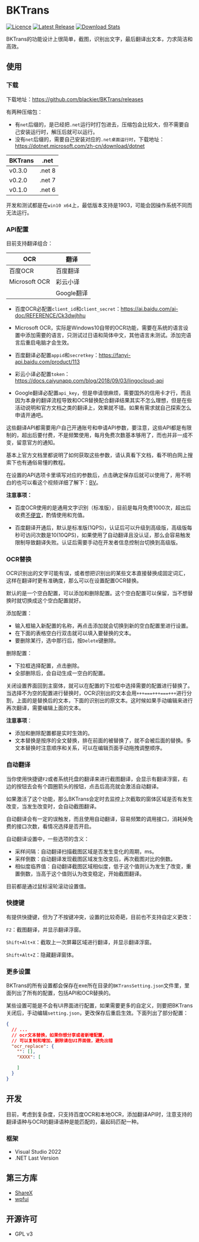 # BKTrans

[![Licence](https://img.shields.io/badge/license-GPLv3-blue.svg?style=flat-square&label=License)](./LICENSE)
[![Latest Release](https://img.shields.io/github/release-pre/blackier/BKTrans.svg?style=flat-square&label=Latest%20Release)](https://github.com/blackier/BKTrans/releases)
[![Download Stats](https://img.shields.io/github/downloads/blackier/BKTrans/total.svg?style=flat-square&label=Downloads)](https://github.com/blackier/BKTrans/releases)

BKTrans的功能设计上很简单，截图，识别出文字，最后翻译出文本，力求简洁和高效。

## 使用

### 下载

下载地址：https://github.com/blackier/BKTrans/releases

有两种压缩包：

- 有`net`后缀的，是已经把`.net`运行时打包进去，压缩包会比较大，但不需要自己安装运行时，解压后就可以运行。
- 没有`net`后缀的，需要自己安装对应的`.net桌面运行时`，下载地址：https://dotnet.microsoft.com/zh-cn/download/dotnet

| BKTrans | .net   |
| ------- | ------ |
| v0.3.0  | .net 8 |
| v0.2.0  | .net 7 |
| v0.1.0  | .net 6 |

开发和测试都是在`win10 x64`上，最低版本支持是1903，可能会因操作系统不同而无法运行。

### API配置

目前支持翻译组合：

| OCR           | 翻译       |
| ------------- | ---------- |
| 百度OCR       | 百度翻译   |
| Microsoft OCR | 彩云小译   |
|               | Google翻译 |

- 百度OCR必配置`client_id`和`client_secret`：https://ai.baidu.com/ai-doc/REFERENCE/Ck3dwjhhu

- Microsoft OCR，实际是Windows10自带的OCR功能，需要在系统的语言设置中添加需要的语言，只测试过日语和简体中文，其他语言未测试。添加完语言后重启电脑才会生效。

- 百度翻译必配置`appid`和`secretkey`：https://fanyi-api.baidu.com/product/113

- 彩云小译必配置`token`：https://docs.caiyunapp.com/blog/2018/09/03/lingocloud-api

- Google翻译必配置`api_key`，但是申请很麻烦，需要国外的信用卡才行，而且因为本身的翻译流程导致和OCR替换配合翻译结果其实不怎么理想，但是在些活动说明和官方文档之类的翻译上，效果就不错。如果有需求就自己探索怎么申请开通吧。

这些翻译API都需要用户自己开通账号和申请API参数，要注意，这些API都是有限制的，超出后要付费，不是频繁使用，每月免费次数基本够用了，而也并非一成不变，留意官方的通知。

基本上官方文档里都说明了如何获取这些参数，请认真看下文档，看不明白网上搜索下也有通俗易懂的教程。

在设置的API选项卡里填写对应的参数后，点击确定保存后就可以使用了，用不明白的也可以看这个视频详细了解下：[BV]()。

**注意事项：**

- 百度OCR使用的是通用文字识别（标准版），目前是每月免费1000次，超出后收费[不便宜](https://cloud.baidu.com/doc/OCR/s/9k3h7xuv6)，酌情使用和充值。

- 百度翻译开通后，默认是标准版(1QPS)，认证后可以升级到高级版，高级版每秒可访问次数是10(10QPS)，如果使用了自动翻译且没认证，那么会容易触发限制导致翻译失败。认证后需要手动在开发者信息控制台切换到高级版。

### OCR替换

OCR识别出的文字可能有误，或者想把识别出的某些文本直接替换成固定词汇，这样在翻译时更有准确度，那么可以在设置配置OCR替换。

默认的是一个空白配置，可以添加和删除配置。这个空白配置可以保留，当不想替换时就切换成这个空白配置就好。

添加配置：

- 输入框输入新配置的名称，再点击添加就会切换到新的空白配置里进行设置。
- 在下面的表格空白行双击就可以填入要替换的文本。
- 要删除某行，选中那行后，按`Delete`键删除。

删除配置：

- 下拉框选择配置，点击删除。
- 全部删除后，会自动生成一空白的配置。

关闭设置界面回到主窗体，就可以在配置的下拉框中选择需要的配置进行替换了。当选择不为空的配置进行替换时，OCR识别出的文本会用`+++===+++===+++`进行分割，上面的是替换后的文本，下面的识别出的原文本。这时候如果手动编辑来进行再次翻译，需要编辑上面的文本。

**注意事项**：

- 添加和删除配置都是实时生效的。
- 文本替换是按序的全文替换，排在前面的被替换了，就不会被后面的替换。多文本替换时注意顺序和关系，可以在编辑页面手动拖拽调整顺序。

### 自动翻译

当你使用快捷键`F2`或者系统托盘的翻译来进行截图翻译，会显示有翻译浮窗，右边的按钮去会有个圆圈箭头的按钮，点击后高亮就会激活自动翻译。

如果激活了这个功能，那么BKTrans会定时去监控上次截取的窗体区域是否有发生改变，当发生改变时，会自动截图翻译。

自动翻译会有一定的误触发，而且使用自动翻译，容易频繁的调用接口，消耗掉免费的接口次数，看情况选择是否开启。

自动翻译设置中，一些选项的含义：

- 采样间隔：自动翻译扫描截图区域是否发生变化的周期，ms。
- 采样倒数：自动翻译发现截图区域发生改变后，再次截图对比的倒数。
- 相似度临界值：自动翻译截图区域相似度，低于这个值则认为发生了改变，重置倒数，当高于这个值则认为改变稳定，开始截图翻译。

目前都是通过鼠标滚轮滚动设置值。

### 快捷键

有提供快捷键，但为了不按键冲突，设置的比较奇葩，目前也不支持自定义更改：

`F2`：截图翻译，并显示翻译浮窗。

`Shift+Alt+X`：截取上一次屏幕区域进行翻译，并显示翻译浮窗。

`Shift+Alt+Z`：隐藏翻译窗体。

### 更多设置

BKTrans的所有设置都会保存在exe所在目录的`BKTransSetting.json`文件里，里面列出了所有的配置，包括API和OCR替换的。

某些设置可能是不会有UI界面进行配置，如果需要更多的自定义，则要把BKTrans关闭后，手动编辑`setting.json`，更改保存后重启生效。下面列出了部分配置：

```json
{
  // ...
  // ocr文本替换，如果你想分享或者新增配置，
  // 可以复制和增加，删除请在UI界面做，避免出错
  "ocr_replace": {
    "": [],
    "XXXX": [

    ]
  }
}
```

## 开发

目前，考虑到复杂度，只支持百度OCR和本地OCR，添加翻译API时，注意支持的翻译语种与OCR的翻译语种是能匹配的，最起码匹配一种。

### 框架

- Visual Studio 2022
- .NET Last Version

## 第三方库

- [ShareX](https://github.com/ShareX/ShareX)
- [wpfui](https://github.com/lepoco/wpfui)

## 开源许可

- GPL v3
